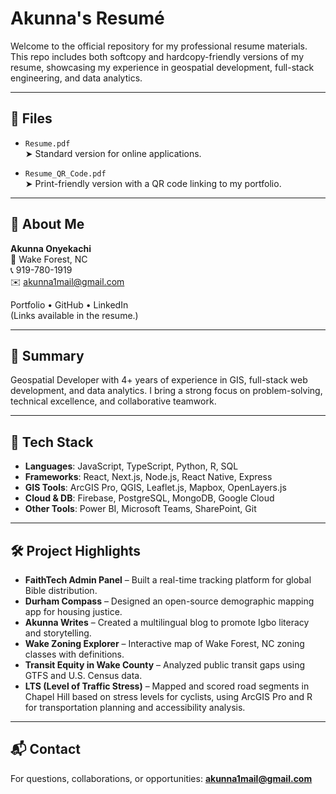 # Akunna's Resumé

Welcome to the official repository for my professional resume materials. This repo includes both softcopy and hardcopy-friendly versions of my resume, showcasing my experience in geospatial development, full-stack engineering, and data analytics.

---

## 📁 Files

- `Resume.pdf`  
  ➤ Standard version for online applications.

- `Resume_QR_Code.pdf`  
  ➤ Print-friendly version with a QR code linking to my portfolio.

---

## 💼 About Me

**Akunna Onyekachi**  
📍 Wake Forest, NC  
📞 919-780-1919  
✉️ akunna1mail@gmail.com

Portfolio • GitHub • LinkedIn  
(Links available in the resume.)

---

## 🧠 Summary

Geospatial Developer with 4+ years of experience in GIS, full-stack web development, and data analytics. I bring a strong focus on problem-solving, technical excellence, and collaborative teamwork.

---

## 🔧 Tech Stack

- **Languages**: JavaScript, TypeScript, Python, R, SQL  
- **Frameworks**: React, Next.js, Node.js, React Native, Express  
- **GIS Tools**: ArcGIS Pro, QGIS, Leaflet.js, Mapbox, OpenLayers.js  
- **Cloud & DB**: Firebase, PostgreSQL, MongoDB, Google Cloud  
- **Other Tools**: Power BI, Microsoft Teams, SharePoint, Git

---

## 🛠️ Project Highlights

- **FaithTech Admin Panel** – Built a real-time tracking platform for global Bible distribution.  
- **Durham Compass** – Designed an open-source demographic mapping app for housing justice.  
- **Akunna Writes** – Created a multilingual blog to promote Igbo literacy and storytelling.
- **Wake Zoning Explorer** – Interactive map of Wake Forest, NC zoning classes with definitions.  
- **Transit Equity in Wake County** – Analyzed public transit gaps using GTFS and U.S. Census data.
- **LTS (Level of Traffic Stress)** – Mapped and scored road segments in Chapel Hill based on stress levels for cyclists, using ArcGIS Pro and R for transportation planning and accessibility analysis.

---

## 📬 Contact

For questions, collaborations, or opportunities: **akunna1mail@gmail.com**
